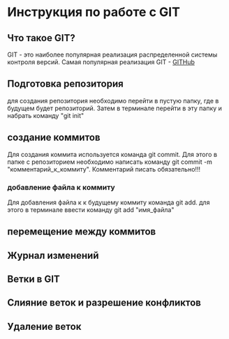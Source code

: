 # Инструкция по работе с GIT

## Что такое GIT?

GIT - это наиболее популярная реализация распределенной системы контроля версий. Самая популярная реализация GIT - [GITHub](https://github.com)

## Подготовка репозитория
для создания репозитория необходимо перейти в пустую папку, где в будущем будет репозиторий. Затем в терминале перейти в эту папку и набрать команду "git init"

## создание коммитов
Для создания коммита используется команда git commit. Для этого в папке с репозиторием необходимо написать команду git commit -m "комментарий_к_коммиту". Комментарий писать обязательно!!!

### добавление файла к коммиту
Для добавления файла к к будущему коммиту команда git add. для этого в терминале ввести команду git add "имя_файла" 

## перемещение между коммитов

## Журнал изменений

## Ветки в GIT

## Слияние веток и разрешение конфликтов

## Удаление веток